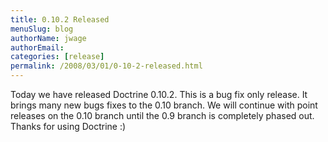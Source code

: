 ```yaml
---
title: 0.10.2 Released
menuSlug: blog
authorName: jwage 
authorEmail: 
categories: [release]
permalink: /2008/03/01/0-10-2-released.html
---
```

Today we have released Doctrine 0.10.2. This is a bug fix only release.
It brings many new bugs fixes to the 0.10 branch. We will continue with
point releases on the 0.10 branch until the 0.9 branch is completely
phased out. Thanks for using Doctrine :)
